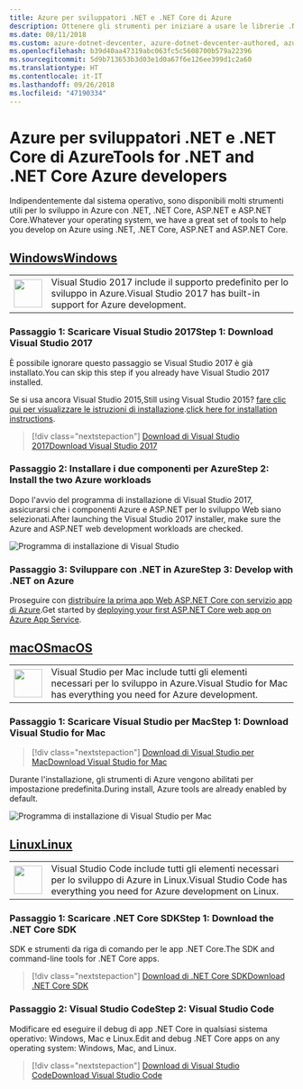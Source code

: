 ```yaml
---
title: Azure per sviluppatori .NET e .NET Core di Azure
description: Ottenere gli strumenti per iniziare a usare le librerie .NET di Azure da un ambiente Windows, Linux e Mac.
ms.date: 08/11/2018
ms.custom: azure-dotnet-devcenter, azure-dotnet-devcenter-authored, azure-dotnet-devcenter-conceptual, vs-azure
ms.openlocfilehash: b39d40aa47319abc063fc5c5608700b579a22396
ms.sourcegitcommit: 5d9b713653b3d03e1d0a67f6e126ee399d1c2a60
ms.translationtype: HT
ms.contentlocale: it-IT
ms.lasthandoff: 09/26/2018
ms.locfileid: "47190334"
---
```

# <a name="tools-for-net-and-net-core-azure-developers"></a><span data-ttu-id="043c5-103">Azure per sviluppatori .NET e .NET Core di Azure</span><span class="sxs-lookup"><span data-stu-id="043c5-103">Tools for .NET and .NET Core Azure developers</span></span>

<span data-ttu-id="043c5-104">Indipendentemente dal sistema operativo, sono disponibili molti strumenti utili per lo sviluppo in Azure con .NET, .NET Core, ASP.NET e ASP.NET Core.</span><span class="sxs-lookup"><span data-stu-id="043c5-104">Whatever your operating system, we have a great set of tools to help you develop on Azure using .NET, .NET Core, ASP.NET and ASP.NET Core.</span></span>

## <a name="windowstabwindows"></a>[<span data-ttu-id="043c5-105">Windows</span><span class="sxs-lookup"><span data-stu-id="043c5-105">Windows</span></span>](#tab/windows)

<table>
  <tr>
    <td width="50">
        <img src="https://docs.microsoft.com/media/logos/logo_vs-ide.svg" width="50" height="50"></img>
    </td>
    <td>
        <span data-ttu-id="043c5-106">Visual Studio 2017 include il supporto predefinito per lo sviluppo in Azure.</span><span class="sxs-lookup"><span data-stu-id="043c5-106">Visual Studio 2017 has built-in support for Azure development.</span></span>
    </td>
  </tr>
</table>

### <a name="step-1-download-visual-studio-2017"></a><span data-ttu-id="043c5-107">Passaggio 1: Scaricare Visual Studio 2017</span><span class="sxs-lookup"><span data-stu-id="043c5-107">Step 1: Download Visual Studio 2017</span></span>

<span data-ttu-id="043c5-108">È possibile ignorare questo passaggio se Visual Studio 2017 è già installato.</span><span class="sxs-lookup"><span data-stu-id="043c5-108">You can skip this step if you already have Visual Studio 2017 installed.</span></span>

<span data-ttu-id="043c5-109">Se si usa ancora Visual Studio 2015,</span><span class="sxs-lookup"><span data-stu-id="043c5-109">Still using Visual Studio 2015?</span></span>  <span data-ttu-id="043c5-110">[fare clic qui per visualizzare le istruzioni di installazione](dotnet-sdk-vs2015-install.md).</span><span class="sxs-lookup"><span data-stu-id="043c5-110">[click here for installation instructions](dotnet-sdk-vs2015-install.md).</span></span>

> [!div class="nextstepaction"]
> [<span data-ttu-id="043c5-111">Download di Visual Studio 2017</span><span class="sxs-lookup"><span data-stu-id="043c5-111">Download Visual Studio 2017</span></span>](https://www.visualstudio.com/downloads/)

### <a name="step-2-install-the-two-azure-workloads"></a><span data-ttu-id="043c5-112">Passaggio 2: Installare i due componenti per Azure</span><span class="sxs-lookup"><span data-stu-id="043c5-112">Step 2: Install the two Azure workloads</span></span>

<span data-ttu-id="043c5-113">Dopo l'avvio del programma di installazione di Visual Studio 2017, assicurarsi che i componenti Azure e ASP.NET per lo sviluppo Web siano selezionati.</span><span class="sxs-lookup"><span data-stu-id="043c5-113">After launching the Visual Studio 2017 installer, make sure the Azure and ASP.NET web development workloads are checked.</span></span>

![Programma di installazione di Visual Studio](media/dotnet-tools/azure-workloads.png)

### <a name="step-3-develop-with-net-on-azure"></a><span data-ttu-id="043c5-115">Passaggio 3: Sviluppare con .NET in Azure</span><span class="sxs-lookup"><span data-stu-id="043c5-115">Step 3: Develop with .NET on Azure</span></span>

<span data-ttu-id="043c5-116">Proseguire con [distribuire la prima app Web ASP.NET Core con servizio app di Azure](https://docs.microsoft.com/azure/app-service-web/app-service-web-get-started-dotnet).</span><span class="sxs-lookup"><span data-stu-id="043c5-116">Get started by [deploying your first ASP.NET Core web app on Azure App Service](https://docs.microsoft.com/azure/app-service-web/app-service-web-get-started-dotnet).</span></span>

## <a name="macostabmacos"></a>[<span data-ttu-id="043c5-117">macOS</span><span class="sxs-lookup"><span data-stu-id="043c5-117">macOS</span></span>](#tab/macos)
<table>
  <tr>
    <td width="50">
        <img src="https://docs.microsoft.com/media/logos/logo_vs-mac.svg" width="50" height="50"></img>
    </td>
    <td>
        <span data-ttu-id="043c5-118">Visual Studio per Mac include tutti gli elementi necessari per lo sviluppo in Azure.</span><span class="sxs-lookup"><span data-stu-id="043c5-118">Visual Studio for Mac has everything you need for Azure development.</span></span>
    </td>
  </tr>
</table>

### <a name="step-1-download-visual-studio-for-mac"></a><span data-ttu-id="043c5-119">Passaggio 1: Scaricare Visual Studio per Mac</span><span class="sxs-lookup"><span data-stu-id="043c5-119">Step 1: Download Visual Studio for Mac</span></span>

> [!div class="nextstepaction"]
> [<span data-ttu-id="043c5-120">Download di Visual Studio per Mac</span><span class="sxs-lookup"><span data-stu-id="043c5-120">Download Visual Studio for Mac</span></span>](https://www.visualstudio.com/vs/visual-studio-mac/)

<span data-ttu-id="043c5-121">Durante l'installazione, gli strumenti di Azure vengono abilitati per impostazione predefinita.</span><span class="sxs-lookup"><span data-stu-id="043c5-121">During install, Azure tools are already enabled by default.</span></span>

![Programma di installazione di Visual Studio per Mac](media/dotnet-tools/azure-vsmac.png)

## <a name="linuxtablinux"></a>[<span data-ttu-id="043c5-123">Linux</span><span class="sxs-lookup"><span data-stu-id="043c5-123">Linux</span></span>](#tab/linux)

<table>
  <tr>
    <td width="50">
        <img src="https://docs.microsoft.com/media/logos/logo_vs-code.svg" width="50" height="50"></img>
    </td>
    <td>
        <span data-ttu-id="043c5-124">Visual Studio Code include tutti gli elementi necessari per lo sviluppo di Azure in Linux.</span><span class="sxs-lookup"><span data-stu-id="043c5-124">Visual Studio Code has everything you need for Azure development on Linux.</span></span>
    </td>
  </tr>
</table>

### <a name="step-1-download-the-net-core-sdk"></a><span data-ttu-id="043c5-125">Passaggio 1: Scaricare .NET Core SDK</span><span class="sxs-lookup"><span data-stu-id="043c5-125">Step 1: Download the .NET Core SDK</span></span>

<span data-ttu-id="043c5-126">SDK e strumenti da riga di comando per le app .NET Core.</span><span class="sxs-lookup"><span data-stu-id="043c5-126">The SDK and command-line tools for .NET Core apps.</span></span>

> [!div class="nextstepaction"]
> [<span data-ttu-id="043c5-127">Download di .NET Core SDK</span><span class="sxs-lookup"><span data-stu-id="043c5-127">Download .NET Core SDK</span></span>](https://www.microsoft.com/net/core)

### <a name="step-2-visual-studio-code"></a><span data-ttu-id="043c5-128">Passaggio 2: Visual Studio Code</span><span class="sxs-lookup"><span data-stu-id="043c5-128">Step 2: Visual Studio Code</span></span>

<span data-ttu-id="043c5-129">Modificare ed eseguire il debug di app .NET Core in qualsiasi sistema operativo: Windows, Mac e Linux.</span><span class="sxs-lookup"><span data-stu-id="043c5-129">Edit and debug .NET Core apps on any operating system: Windows, Mac, and Linux.</span></span>

> [!div class="nextstepaction"]
> [<span data-ttu-id="043c5-130">Download di Visual Studio Code</span><span class="sxs-lookup"><span data-stu-id="043c5-130">Download Visual Studio Code</span></span>](https://code.visualstudio.com)

